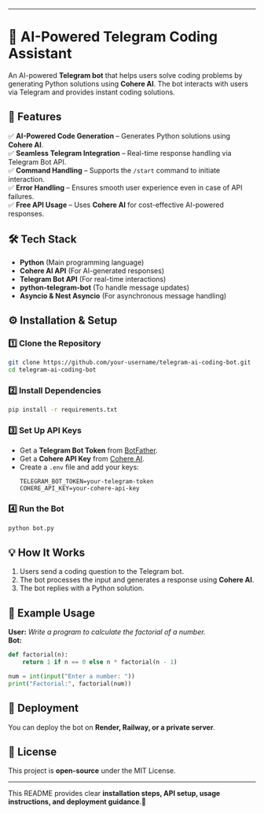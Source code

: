 

---

# **🤖 AI-Powered Telegram Coding Assistant**  

An AI-powered **Telegram bot** that helps users solve coding problems by generating Python solutions using **Cohere AI**. The bot interacts with users via Telegram and provides instant coding solutions.  

## **🚀 Features**  
✅ **AI-Powered Code Generation** – Generates Python solutions using **Cohere AI**.  
✅ **Seamless Telegram Integration** – Real-time response handling via Telegram Bot API.  
✅ **Command Handling** – Supports the `/start` command to initiate interaction.  
✅ **Error Handling** – Ensures smooth user experience even in case of API failures.  
✅ **Free API Usage** – Uses **Cohere AI** for cost-effective AI-powered responses.  

## **🛠️ Tech Stack**  
- **Python** (Main programming language)  
- **Cohere AI API** (For AI-generated responses)  
- **Telegram Bot API** (For real-time interactions)  
- **python-telegram-bot** (To handle message updates)  
- **Asyncio & Nest Asyncio** (For asynchronous message handling)  

## **⚙️ Installation & Setup**  

### **1️⃣ Clone the Repository**  
```bash
git clone https://github.com/your-username/telegram-ai-coding-bot.git
cd telegram-ai-coding-bot
```

### **2️⃣ Install Dependencies**  
```bash
pip install -r requirements.txt
```

### **3️⃣ Set Up API Keys**  
- Get a **Telegram Bot Token** from [BotFather](https://t.me/BotFather).  
- Get a **Cohere API Key** from [Cohere AI](https://cohere.com/).  
- Create a `.env` file and add your keys:  
  ```
  TELEGRAM_BOT_TOKEN=your-telegram-token
  COHERE_API_KEY=your-cohere-api-key
  ```

### **4️⃣ Run the Bot**  
```bash
python bot.py
```

## **💡 How It Works**  
1. Users send a coding question to the Telegram bot.  
2. The bot processes the input and generates a response using **Cohere AI**.  
3. The bot replies with a Python solution.  

## **📜 Example Usage**  
**User:** *Write a program to calculate the factorial of a number.*  
**Bot:**  
```python
def factorial(n):
    return 1 if n == 0 else n * factorial(n - 1)

num = int(input("Enter a number: "))
print("Factorial:", factorial(num))
```

## **🚀 Deployment**  
You can deploy the bot on **Render, Railway, or a private server**.  

## **📌 License**  
This project is **open-source** under the MIT License.  

---  

This README provides clear **installation steps, API setup, usage instructions, and deployment guidance**.🚀
